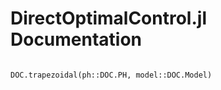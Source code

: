 # DirectOptimalControl.jl Documentation

```@contents
```

```@docs
DOC.trapezoidal(ph::DOC.PH, model::DOC.Model)
```